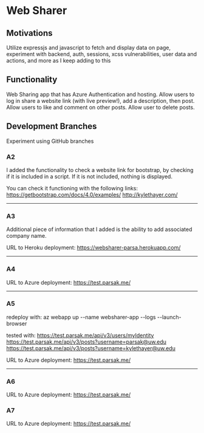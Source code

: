 # Web Sharer

## Motivations
Utilize expressjs and javascript to fetch and display data on page, experiment with backend, auth, sessions, xcss vulnerabilities, user data and actions, and more as I keep adding to this

## Functionality
Web Sharing app that has Azure Authentication and hosting. Allow users to log in share a website link (with live preview!), add a description, then post. Allow users to like and comment on other posts. Allow user to delete posts.

## Development Branches

Experiment using GitHub branches

### A2

I added the functionality to check a website link for bootstrap, by checking if it is included in a script. If it is not included, nothing is displayed.

You can check it functioning with the following links:
https://getbootstrap.com/docs/4.0/examples/
http://kylethayer.com/

---

### A3

Additional piece of information that I added is the ability to add associated company name.

URL to Heroku deployment:
https://websharer-parsa.herokuapp.com/

---

### A4

URL to Azure deployment:
https://test.parsak.me/

---

### A5

redeploy with:
az webapp up --name websharer-app --logs --launch-browser 

tested with: 
https://test.parsak.me/api/v3/users/myIdentity
https://test.parsak.me/api/v3/posts?username=parsak@uw.edu
https://test.parsak.me/api/v3/posts?username=kylethayer@uw.edu

URL to Azure deployment:
https://test.parsak.me/

---

### A6

URL to Azure deployment:
https://test.parsak.me/

### A7

URL to Azure deployment:
https://test.parsak.me/